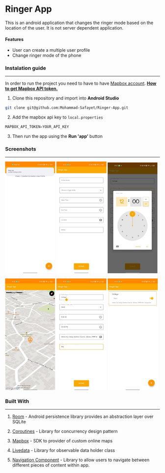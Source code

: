 # Ringer App

This is an android application that changes the ringer mode based on the location of the user. It is not server dependent application. 

#### Features

- User can create a multiple user profile 
- Change ringer mode of the phone
  
  

### Instalation guide

---

In order to run the project you need to have to have [Mapbox account](https://www.mapbox.com/). **[How to get Mapbox API token.](https://docs.mapbox.com/help/tutorials/get-started-tokens-api/)** 

1. Clone this repository and import into **Android Studio**

```bash
git clone git@github.com:Mohammad-Safayet/Ringer-App.git
```

2. Add the mapbox api key to ```local.properties```

```kotlin
MAPBOX_API_TOKEN=YOUR_API_KEY
```

3. Then run the app using the **Run 'app'** button
   
   

### Screenshots

---





<img title="" src="https://github.com/Mohammad-Safayet/Ringer-App/blob/main/screenshots/landing_page_empty.jpg" alt="Landing Page Empty" width="163"> <img title="" src="https://github.com/Mohammad-Safayet/Ringer-App/blob/main/screenshots/profile_input_page.jpg" alt="Profile input page" width="163"> <img title="" src="https://github.com/Mohammad-Safayet/Ringer-App/blob/main/screenshots/clock_dialog.jpg" alt="" width="162">

<img title="" src="https://github.com/Mohammad-Safayet/Ringer-App/blob/main/screenshots/map_page.jpg" alt="" width="163"> <img title="" src="https://github.com/Mohammad-Safayet/Ringer-App/blob/main/screenshots/profile_input_page_filled.jpg" alt="" width="163"> <img title="" src="https://github.com/Mohammad-Safayet/Ringer-App/blob/main/screenshots/landing_page_with_profile.jpg" alt="" width="163">



### Built With

---

1. [Room](https://developer.android.com/jetpack/androidx/releases/room) - Android persistence library provides an abstraction layer over SQLite

2. [Coroutines](https://developer.android.com/kotlin/coroutines?gclsrc=ds&gclsrc=ds) - Library for concurrency design pattern

3. [Mapbox](https://www.mapbox.com/) - SDK to provider of custom online maps

4. [Livedata](https://developer.android.com/topic/libraries/architecture/livedata) - Library for observable data holder class

5. [Navigation Component](https://developer.android.com/guide/navigation?gclsrc=ds&gclsrc=ds) - Library to allow users to navigate between different pieces of content within app.